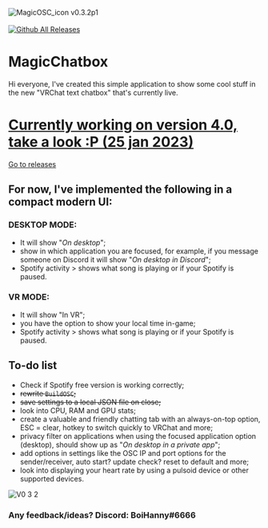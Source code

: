 ![MagicOSC_icon](https://user-images.githubusercontent.com/114599052/194428052-3e5d0018-4a96-405d-b2e2-c7db16d02940.png)    v0.3.2p1
<br><br>[![Github All Releases](https://img.shields.io/github/downloads/BoiHanny/vrcosc-magicchatbox/total.svg)](https://github.com/BoiHanny/vrcosc-magicchatbox/files/9873053/MagicChatbox_v0.3.2p1.zip)

# MagicChatbox
Hi everyone, I've created this simple application to show some cool stuff in the new "VRChat text chatbox" that's currently live.

# [Currently working on version 4.0, take a look :P (25 jan 2023)](https://github.com/BoiHanny/vrcosc-magicchatbox/wiki/version-4.0-dev-screenshots)
[Go to releases](https://github.com/BoiHanny/vrcosc-magicchatbox/releases)

## For now, I've implemented the following in a compact modern UI:

### __DESKTOP MODE:__
- It will show "*On desktop*";
- show in which application you are focused, for example, if you message someone on Discord it will show "*On desktop in Discord*";
- Spotify activity > shows what song is playing or if your Spotify is paused.

### __VR MODE:__
- It will show "In VR";
- you have the option to show your local time in-game;
- Spotify activity > shows what song is playing or if your Spotify is paused.

## To-do list
- Check if Spotify free version is working correctly;
- ~~rewrite `BuildOSC`;~~
- ~~save settings to a local JSON file on close;~~
- look into CPU, RAM and GPU stats;
- create a valuable and friendly chatting tab with an always-on-top option, ESC = clear, hotkey to switch quickly to VRChat and more;
- privacy filter on applications when using the focused application option (desktop), should show up as "*On desktop in a private app*";
- add options in settings like the OSC IP and port options for the sender/receiver, auto start? update check? reset to default and more;
- look into displaying your heart rate by using a pulsoid device or other supported devices.

![V0 3 2](https://user-images.githubusercontent.com/114599052/197355959-83441bed-2b27-469e-974f-53acbc0badf9.png)

### Any feedback/ideas? Discord: BoiHanny#6666



